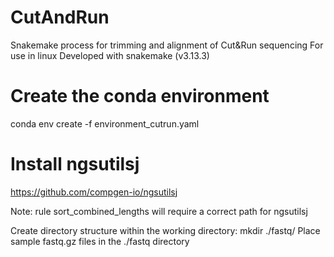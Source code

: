 # CutAndRun
Snakemake process for trimming and alignment of Cut&amp;Run sequencing
For use in linux
Developed with snakemake (v3.13.3)

# Create the conda environment 
conda env create -f environment_cutrun.yaml

# Install ngsutilsj
https://github.com/compgen-io/ngsutilsj

Note: rule sort_combined_lengths will require a correct path for ngsutilsj

Create directory structure within the working directory:
mkdir ./fastq/
Place sample fastq.gz files in the ./fastq directory

